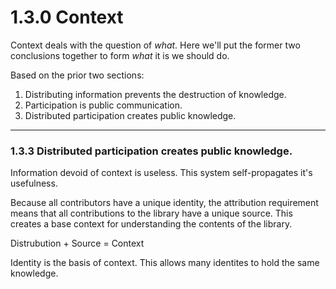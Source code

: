 # 1.3.0 Context

Context deals with the question of _what_. Here we'll put the former two conclusions together to form _what_ it is we should do.

Based on the prior two sections:
1. Distributing information prevents the destruction of knowledge.
2. Participation is public communication.
3. Distributed participation creates public knowledge.

** **
### 1.3.3 Distributed participation creates public knowledge.

Information devoid of context is useless. This system self-propagates it's usefulness.

Because all contributors have a unique identity, the attribution requirement means that all contributions to the library have a unique source. This creates a base context for understanding the contents of the library. 


Distrubution + Source = Context

Identity is the basis of context.
This allows many identites to hold the same knowledge.
